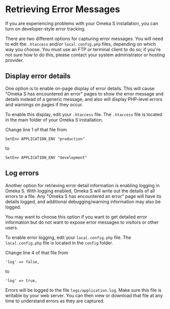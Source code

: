 # Retrieving Error Messages

If you are experiencing problems with your Omeka S installation, you can turn on developer-style error tracking.

There are two different options for capturing error messages. You will need to edit the `.htaccess` and/or `local.config.php` files, depending on which way you choose. You must use an FTP or terminal client to do so; if you're not sure how to do this, please contact your system administrator or hosting provider. 

## Display error details

One option is to enable on-page display of error details. This will cause "Omeka S has encountered an error" pages to show the error message and details instead of a generic message, and also will display PHP-level errors and warnings on pages if they occur.

To enable this display, edit your `.htaccess` file. The `.htaccess` file is located in the main folder of your Omeka S installation.

Change line 1 of that file from 

`SetEnv APPLICATION_ENV "production"`

to 

`SetEnv APPLICATION_ENV "development"`

## Log errors

Another option for retrieving error detail information is enabling logging in Omeka S. With logging enabled, Omeka S will write out the details of all errors to a file. Any "Omeka S has encountered an error" page will have its details logged, and additional debugging/warning information may also be logged. 

You may want to choose this option if you want to get detailed error information but do not want to expose error messages to visitors or other users.

To enable error logging, edit your `local.config.php` file. The `local.config.php` file is located in the `config` folder.

Change line 4 of that file from 

`'log' => false,`

to 

`'log' => true,`

Errors will be logged to the file `logs/application.log`. Make sure this file is writable by your web server. You can then view or download that file at any time to understand errors as they are captured.
